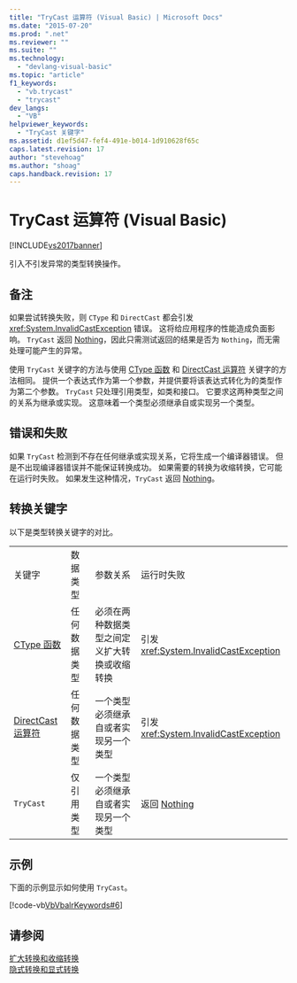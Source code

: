 ```yaml
---
title: "TryCast 运算符 (Visual Basic) | Microsoft Docs"
ms.date: "2015-07-20"
ms.prod: ".net"
ms.reviewer: ""
ms.suite: ""
ms.technology: 
  - "devlang-visual-basic"
ms.topic: "article"
f1_keywords: 
  - "vb.trycast"
  - "trycast"
dev_langs: 
  - "VB"
helpviewer_keywords: 
  - "TryCast 关键字"
ms.assetid: d1ef5d47-fef4-491e-b014-1d910628f65c
caps.latest.revision: 17
author: "stevehoag"
ms.author: "shoag"
caps.handback.revision: 17
---
```

# TryCast 运算符 (Visual Basic)
[!INCLUDE[vs2017banner](../../../visual-basic/includes/vs2017banner.md)]

引入不引发异常的类型转换操作。  
  
## 备注  
 如果尝试转换失败，则 `CType` 和 `DirectCast` 都会引发 <xref:System.InvalidCastException> 错误。  这将给应用程序的性能造成负面影响。  `TryCast` 返回 [Nothing](../../../visual-basic/language-reference/nothing.md)，因此只需测试返回的结果是否为 `Nothing`，而无需处理可能产生的异常。  
  
 使用 `TryCast` 关键字的方法与使用 [CType 函数](../../../visual-basic/language-reference/functions/ctype-function.md) 和 [DirectCast 运算符](../../../visual-basic/language-reference/operators/directcast-operator.md) 关键字的方法相同。  提供一个表达式作为第一个参数，并提供要将该表达式转化为的类型作为第二个参数。  `TryCast` 只处理引用类型，如类和接口。  它要求这两种类型之间的关系为继承或实现。  这意味着一个类型必须继承自或实现另一个类型。  
  
## 错误和失败  
 如果 `TryCast` 检测到不存在任何继承或实现关系，它将生成一个编译器错误。  但是不出现编译器错误并不能保证转换成功。  如果需要的转换为收缩转换，它可能在运行时失败。  如果发生这种情况，`TryCast` 返回 [Nothing](../../../visual-basic/language-reference/nothing.md)。  
  
## 转换关键字  
 以下是类型转换关键字的对比。  
  
|||||  
|-|-|-|-|  
|关键字|数据类型|参数关系|运行时失败|  
|[CType 函数](../../../visual-basic/language-reference/functions/ctype-function.md)|任何数据类型|必须在两种数据类型之间定义扩大转换或收缩转换|引发 <xref:System.InvalidCastException>|  
|[DirectCast 运算符](../../../visual-basic/language-reference/operators/directcast-operator.md)|任何数据类型|一个类型必须继承自或者实现另一个类型|引发 <xref:System.InvalidCastException>|  
|`TryCast`|仅引用类型|一个类型必须继承自或者实现另一个类型|返回 [Nothing](../../../visual-basic/language-reference/nothing.md)|  
  
## 示例  
 下面的示例显示如何使用 `TryCast`。  
  
 [!code-vb[VbVbalrKeywords#6](../../../visual-basic/language-reference/codesnippet/VisualBasic/trycast-operator_1.vb)]  
  
## 请参阅  
 [扩大转换和收缩转换](../../../visual-basic/programming-guide/language-features/data-types/widening-and-narrowing-conversions.md)   
 [隐式转换和显式转换](../../../visual-basic/programming-guide/language-features/data-types/implicit-and-explicit-conversions.md)